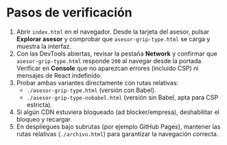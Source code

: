 # Pasos de verificación

1. Abrir `index.html` en el navegador. Desde la tarjeta del asesor, pulsar **Explorar asesor** y comprobar que `asesor-grip-type.html` se carga y muestra la interfaz.
2. Con las DevTools abiertas, revisar la pestaña **Network** y confirmar que `asesor-grip-type.html` responde `200` al navegar desde la portada. Verificar en **Console** que no aparezcan errores (incluido CSP) ni mensajes de React indefinido.
3. Probar ambas variantes directamente con rutas relativas:
   - `./asesor-grip-type.html` (versión con Babel).
   - `./asesor-grip-type-nobabel.html` (versión sin Babel, apta para CSP estricta).
4. Si algún CDN estuviera bloqueado (ad blocker/empresa), deshabilitar el bloqueo y recargar.
5. En despliegues bajo subrutas (por ejemplo GitHub Pages), mantener las rutas relativas (`./archivo.html`) para garantizar la navegación correcta.
